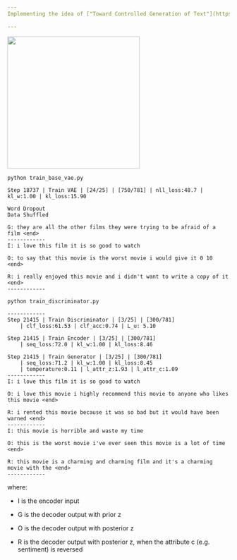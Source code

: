 ```yaml
---
Implementing the idea of ["Toward Controlled Generation of Text"](https://arxiv.org/abs/1703.00955)

---
```

<img src="https://github.com/zhedongzheng/finch/blob/master/assets/control-vae.png" height='300'>

```
python train_base_vae.py
```
```
Step 18737 | Train VAE | [24/25] | [750/781] | nll_loss:48.7 | kl_w:1.00 | kl_loss:15.90

Word Dropout
Data Shuffled

G: they are all the other films they were trying to be afraid of a film <end>
------------
I: i love this film it is so good to watch

O: to say that this movie is the worst movie i would give it 0 10 <end>

R: i really enjoyed this movie and i didn't want to write a copy of it <end>
------------
```
```
python train_discriminator.py
```
```
------------
Step 21415 | Train Discriminator | [3/25] | [300/781]
	| clf_loss:61.53 | clf_acc:0.74 | L_u: 5.10

Step 21415 | Train Encoder | [3/25] | [300/781]
	| seq_loss:72.0 | kl_w:1.00 | kl_loss:8.46

Step 21415 | Train Generator | [3/25] | [300/781]
	| seq_loss:71.2 | kl_w:1.00 | kl_loss:8.45
	| temperature:0.11 | l_attr_z:1.93 | l_attr_c:1.09
------------
I: i love this film it is so good to watch

O: i love this movie i highly recommend this movie to anyone who likes this movie <end>

R: i rented this movie because it was so bad but it would have been warned <end>
------------
I: this movie is horrible and waste my time

O: this is the worst movie i've ever seen this movie is a lot of time <end>

R: this movie is a charming and charming film and it's a charming movie with the <end>
------------
```
where:
* I is the encoder input

* G is the decoder output with prior z

* O is the decoder output with posterior z

* R is the decoder output with posterior z, when the attribute c (e.g. sentiment) is reversed
